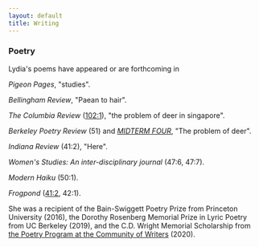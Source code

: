 ```yaml
---
layout: default
title: Writing
---
```


### Poetry

Lydia's poems have appeared or are forthcoming in 

*Pigeon Pages*, "studies".

*Bellingham Review*, "Paean to hair".

*The Columbia Review* ([102:1](https://issuu.com/thecolumbiareview/docs/fall2020combinedd)), "the problem of deer in singapore".

*Berkeley Poetry Review* (51) and [*MIDTERM FOUR*](https://www.ocf.berkeley.edu/~bpr/midterm-four/), "The problem of deer".

*Indiana Review* (41:2), "Here".

*Women's Studies: An inter-disciplinary journal* (47:6, 47:7).

*Modern Haiku* (50:1).

*Frogpond* ([41:2](/poems/blackberry.md), 42:1).

She was a recipient of the Bain-Swiggett Poetry Prize from Princeton University (2016), the Dorothy Rosenberg Memorial Prize in Lyric Poetry from UC Berkeley (2019), and the C.D. Wright Memorial Scholarship from [the Poetry Program at the Community of Writers](https://communityofwriters.org/workshops/poetry-workshop/) (2020).


